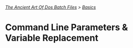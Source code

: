*[The Ancient Art Of Dos Batch Files](./0-0-0-Table-Of-Contents.md) > [Basics](./1-0-0-Basics.md)*

# Command Line Parameters & Variable Replacement #